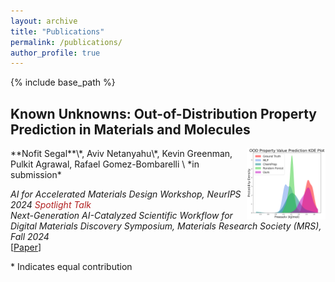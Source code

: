 ```yaml
---
layout: archive
title: "Publications"
permalink: /publications/
author_profile: true
---
```


[//]: # ({% if site.author.googlescholar %})
[//]: # (  <div class="wordwrap">You can also find my articles on <a href="{{site.author.googlescholar}}">my Google Scholar profile</a>.</div>)
[//]: # ({% endif %})

{% include base_path %}

<h2> Known Unknowns: Out-of-Distribution Property Prediction in Materials and Molecules </h2>
<img align="right" src="../images/ood_preds_kde_compare.png" width="25%">
**Nofit Segal**\*, Aviv Netanyahu\*, Kevin Greenman, Pulkit Agrawal, Rafael Gomez-Bombarelli \
*in submission* 

_AI for Accelerated Materials Design Workshop, NeurIPS 2024_ <span style="color:firebrick"> _Spotlight Talk_ </span> \
_Next-Generation AI-Catalyzed Scientific Workflow for Digital Materials Discovery Symposium, Materials Research Society (MRS), Fall 2024_ \
[[Paper](https://openreview.net/pdf?id=HkfnueE7Ae)]  
<!-- [[Code](https://github.com/DanHrmti/ECRL)]  [[Website](https://sites.google.com/view/entity-centric-rl/)]   -->
<!-- [[Talk](https://youtu.be/1YJCWyLcGHk?t=1)] -->

<!-- <br/><br/> -->
<!-- <h1> Workshop Papers </h1> -->

<!-- <h2> Known Unknowns: Out-of-Distribution Property Prediction in Materials and Molecules </h2>
**Nofit Segal**\*, Aviv Netanyahu\*, Kevin Greenman, Pulkit Agrawal, Rafael Gomez-Bombarelli \
_AI for Accelerated Materials Design , Neurips 2024_ -->

\* Indicates equal contribution

